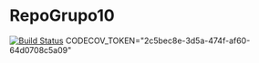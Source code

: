 # RepoGrupo10

[![Build Status](https://travis-ci.org/Joaconte/RepoGrupo10.svg?branch=master)](https://travis-ci.org/Joaconte/RepoGrupo10)
CODECOV_TOKEN="2c5bec8e-3d5a-474f-af60-64d0708c5a09"
